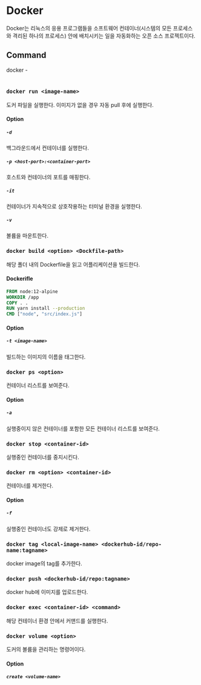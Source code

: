 # Docker

Docker는 리눅스의 응용 프로그램들을 소프트웨어 컨테이너(시스템의 모든 프로세스와 격리된 하나의 프로세스) 안에 배치시키는 일을 자동화하는 오픈 소스 프로젝트이다.



## Command

docker <command> -<option> <image>



### `docker run <image-name>`

도커 파일을 실행한다. 이미지가 없을 경우 자동 pull 후에 실행한다.

#### Option

##### `-d`

백그라운드에서 컨테이너를 실행한다.

##### `-p <host-port>:<container-port>`

호스트와 컨테이너의 포트를 매핑한다.

##### `-it`

컨테이너가 지속적으로 상호작용하는 터미널 환경을 실행한다.

##### `-v`

볼륨을 마운트한다.



### `docker build <option> <Dockfile-path>`

해당 폴더 내의 Dockerfile을 읽고 어플리케이션을 빌드한다.

#### Dockerifle

```dockerfile
FROM node:12-alpine
WORKDIR /app
COPY . .
RUN yarn install --production
CMD ["node", "src/index.js"]
```

#### Option

##### `-t <image-name>`

빌드하는 이미지의 이름을 태그한다.



### `docker ps <option>`

컨테이너 리스트를 보여준다.

#### Option

##### `-a`

실행중이지 않은 컨테이너를 포함한 모든 컨테이너 리스트를 보여준다.



### `docker stop <container-id>`

실행중인 컨테이너를 중지시킨다.



### `docker rm <option> <container-id>`

컨테이너를 제거한다.

#### Option

##### `-f`

실행중인 컨테이너도 강제로 제거한다.



### `docker tag <local-image-name> <dockerhub-id/repo-name:tagname>`

docker image의 tag를 추가한다.



### `docker push <dockerhub-id/repo:tagname>`

docker hub에 이미지를 업로드한다.



### `docker exec <container-id> <command>`

해당 컨테이너 환경 안에서 커맨드를 실행한다.



### `docker volume <option>`

도커의 볼륨을 관리하는 명령어이다.

#### Option

##### `create <volume-name>`